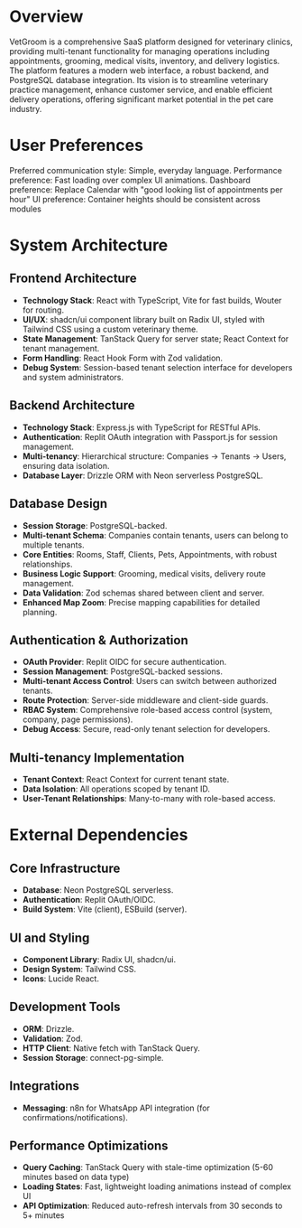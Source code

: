 # Overview

VetGroom is a comprehensive SaaS platform designed for veterinary clinics, providing multi-tenant functionality for managing operations including appointments, grooming, medical visits, inventory, and delivery logistics. The platform features a modern web interface, a robust backend, and PostgreSQL database integration. Its vision is to streamline veterinary practice management, enhance customer service, and enable efficient delivery operations, offering significant market potential in the pet care industry.

# User Preferences

Preferred communication style: Simple, everyday language.
Performance preference: Fast loading over complex UI animations.
Dashboard preference: Replace Calendar with "good looking list of appointments per hour"
UI preference: Container heights should be consistent across modules

# System Architecture

## Frontend Architecture
- **Technology Stack**: React with TypeScript, Vite for fast builds, Wouter for routing.
- **UI/UX**: shadcn/ui component library built on Radix UI, styled with Tailwind CSS using a custom veterinary theme.
- **State Management**: TanStack Query for server state; React Context for tenant management.
- **Form Handling**: React Hook Form with Zod validation.
- **Debug System**: Session-based tenant selection interface for developers and system administrators.

## Backend Architecture
- **Technology Stack**: Express.js with TypeScript for RESTful APIs.
- **Authentication**: Replit OAuth integration with Passport.js for session management.
- **Multi-tenancy**: Hierarchical structure: Companies → Tenants → Users, ensuring data isolation.
- **Database Layer**: Drizzle ORM with Neon serverless PostgreSQL.

## Database Design
- **Session Storage**: PostgreSQL-backed.
- **Multi-tenant Schema**: Companies contain tenants, users can belong to multiple tenants.
- **Core Entities**: Rooms, Staff, Clients, Pets, Appointments, with robust relationships.
- **Business Logic Support**: Grooming, medical visits, delivery route management.
- **Data Validation**: Zod schemas shared between client and server.
- **Enhanced Map Zoom**: Precise mapping capabilities for detailed planning.

## Authentication & Authorization
- **OAuth Provider**: Replit OIDC for secure authentication.
- **Session Management**: PostgreSQL-backed sessions.
- **Multi-tenant Access Control**: Users can switch between authorized tenants.
- **Route Protection**: Server-side middleware and client-side guards.
- **RBAC System**: Comprehensive role-based access control (system, company, page permissions).
- **Debug Access**: Secure, read-only tenant selection for developers.

## Multi-tenancy Implementation
- **Tenant Context**: React Context for current tenant state.
- **Data Isolation**: All operations scoped by tenant ID.
- **User-Tenant Relationships**: Many-to-many with role-based access.

# External Dependencies

## Core Infrastructure
- **Database**: Neon PostgreSQL serverless.
- **Authentication**: Replit OAuth/OIDC.
- **Build System**: Vite (client), ESBuild (server).

## UI and Styling
- **Component Library**: Radix UI, shadcn/ui.
- **Design System**: Tailwind CSS.
- **Icons**: Lucide React.

## Development Tools
- **ORM**: Drizzle.
- **Validation**: Zod.
- **HTTP Client**: Native fetch with TanStack Query.
- **Session Storage**: connect-pg-simple.

## Integrations
- **Messaging**: n8n for WhatsApp API integration (for confirmations/notifications).

## Performance Optimizations
- **Query Caching**: TanStack Query with stale-time optimization (5-60 minutes based on data type)
- **Loading States**: Fast, lightweight loading animations instead of complex UI
- **API Optimization**: Reduced auto-refresh intervals from 30 seconds to 5+ minutes